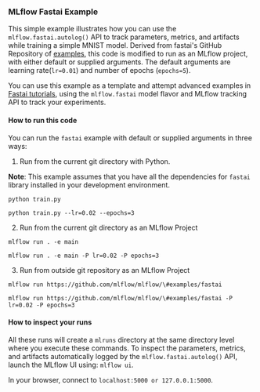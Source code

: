 ### MLflow Fastai Example

This simple example illustrates how you can use the `mlflow.fastai.autolog()` API
to track parameters, metrics, and artifacts while training a simple MNIST model. Derived from fastai's GitHub Repository 
of [examples](https://github.com/fastai/fastai/blob/master/nbs/examples/mnist_blocks.py), this code is modified to run 
as an MLflow project, with either default or supplied arguments. The default arguments are learning rate(`lr=0.01`) 
and number of epochs (`epochs=5`).

You can use this example as a template and attempt advanced examples in
[Fastai tutorials](https://docs.fast.ai/tutorial.html), using the `mlflow.fastai` model flavor and MLflow tracking API to
track your experiments.

#### How to run this code

You can run the `fastai` example with default or supplied arguments in three ways:

1. Run from the current git directory with Python. 

**Note**:  This example assumes that you have all the dependencies for `fastai` library installed in your development environment. 

 `python train.py`
 
 `python train.py --lr=0.02 --epochs=3`

2. Run from the current git directory as an MLflow Project

 `mlflow run . -e main`
 
 `mlflow run . -e main -P lr=0.02 -P epochs=3`
 
3. Run from outside git repository as an MLflow Project

 `mlflow run https://github.com/mlflow/mlflow/\#examples/fastai`
 
 `mlflow run https://github.com/mlflow/mlflow/\#examples/fastai -P lr=0.02 -P epochs=3`
 
#### How to inspect your runs
All these runs will create a `mlruns` directory at the same directory level where you execute
these commands. To inspect the parameters, metrics, and artifacts automatically
logged by the `mlflow.fastai.autolog()` API, launch the MLflow UI using: `mlflow ui`.

In your browser, connect to `localhost:5000 or 127.0.0.1:5000`.
